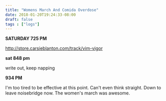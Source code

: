 ```yaml
---
title: "Womens March And Comida Overdose"
date: 2018-01-20T19:24:33-08:00
draft: false
tags : ["logs"]
---
```



**SATURDAY 725 PM**

http://store.carsieblanton.com/track/vim-vigor


**sat 848 pm**

write out, keep napping

**934 PM**

I'm too tired to be effective at this point. Can't even think straight. Down to leave noisebridge now. The women's march was awesome.  
